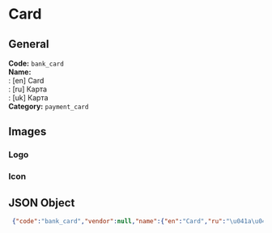 # Card 
## General 
**Code:** `bank_card`  
**Name:**  
:	[en] Card  
:	[ru] Карта  
:	[uk] Карта  
**Category:** `payment_card`  
## Images 
### Logo 
### Icon 
## JSON Object 
```json
 {"code":"bank_card","vendor":null,"name":{"en":"Card","ru":"\u041a\u0430\u0440\u0442\u0430","uk":"\u041a\u0430\u0440\u0442\u0430"},"description":null,"countries":null,"category":"payment_card"}```  
